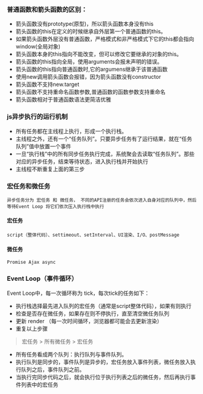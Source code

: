 ### 普通函数和箭头函数的区别：

- 箭头函数没有prototype(原型)，所以箭头函数本身没有this
- 箭头函数的this在定义的时候继承自外层第一个普通函数的this。
- 如果箭头函数外层没有普通函数，严格模式和非严格模式下它的this都会指向window(全局对象)
- 箭头函数本身的this指向不能改变，但可以修改它要继承的对象的this。
- 箭头函数的this指向全局，使用arguments会报未声明的错误。
- 箭头函数的this指向普通函数时,它的argumens继承于该普通函数
- 使用new调用箭头函数会报错，因为箭头函数没有constructor
- 箭头函数不支持new.target
- 箭头函数不支持重命名函数参数,普通函数的函数参数支持重命名
- 箭头函数相对于普通函数语法更简洁优雅


### js异步执行的运行机制

- 所有任务都在主线程上执行，形成一个执行栈。
- 主线程之外，还有一个“任务队列”。只要异步任务有了运行结果，就在“任务队列”值中放置一个事件
- 一旦“执行栈”中的所有同步任务执行完成，系统聚会去读取“任务队列”。那些对应的异步任务，结束等待状态，进入执行栈并开始执行
- 主线程不断重复上面的第三步

### 宏任务和微任务

    异步任务分为 宏任务 和 微任务， 不同的API注册的任务会依次进入自身对应的队列中，然后等待Event Loop 将它们依次压入执行栈中执行

#### 宏任务

    script（整体代码）、settimeout、setInterval、UI渲染、I/O、postMessage

#### 微任务

    Promise Ajax async

### Event Loop（事件循环）

Event Loop中，每一次循环称为 tick，每次tick的任务如下：

- 执行栈选择最先进入队列的宏任务（通常是script整体代码），如果有则执行
- 检查是否存在微任务，如果存在则不停执行，直至清空微任务队列
- 更新 render （每一次时间循环，浏览器都可能会去更新渲染）
- 重复以上步骤

> 宏任务 > 所有微任务 > 宏任务

- 所有任务看成两个队列：执行队列与事件队列。
- 执行队列是同步的，事件队列是异步的，宏任务放入事件列表，微任务放入执行队列之后，事件队列之前。
- 当执行完同步代码之后，就会执行位于执行列表之后的微任务，然后再执行事件列表中的宏任务


